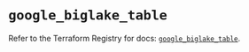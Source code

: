 # `google_biglake_table`

Refer to the Terraform Registry for docs: [`google_biglake_table`](https://registry.terraform.io/providers/hashicorp/google/6.19.0/docs/resources/biglake_table).
